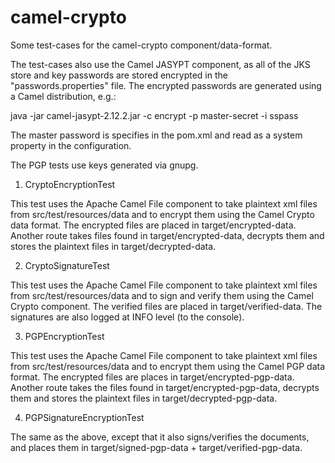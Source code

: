 camel-crypto
===========

Some test-cases for the camel-crypto component/data-format.

The test-cases also use the Camel JASYPT component, as all of the JKS store
and key passwords are stored encrypted in the "passwords.properties" file. The
encrypted passwords are generated using a Camel distribution, e.g.:

java -jar camel-jasypt-2.12.2.jar -c encrypt -p master-secret -i sspass

The master password is specifies in the pom.xml and read as a system property
in the configuration.

The PGP tests use keys generated via gnupg.

1) CryptoEncryptionTest

This test uses the Apache Camel File component to take plaintext xml files from
src/test/resources/data and to encrypt them using the Camel Crypto data format.
The encrypted files are placed in target/encrypted-data. Another route takes
files found in target/encrypted-data, decrypts them and stores the plaintext
files in target/decrypted-data.

2) CryptoSignatureTest

This test uses the Apache Camel File component to take plaintext xml files from
src/test/resources/data and to sign and verify them using the Camel Crypto
component. The verified files are placed in target/verified-data. The
signatures are also logged at INFO level (to the console).

3) PGPEncryptionTest

This test uses the Apache Camel File component to take plaintext xml files from
src/test/resources/data and to encrypt them using the Camel PGP data format.
The encrypted files are places in target/encrypted-pgp-data. Another route 
takes the files found in target/encrypted-pgp-data, decrypts them and stores
the plaintext files in target/decrypted-pgp-data.

4) PGPSignatureEncryptionTest

The same as the above, except that it also signs/verifies the documents, and
places them in target/signed-pgp-data + target/verified-pgp-data.

